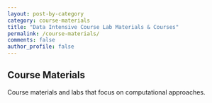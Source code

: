 ```yaml
---
layout: post-by-category
category: course-materials
title: "Data Intensive Course Lab Materials & Courses"
permalink: /course-materials/
comments: false
author_profile: false
---
```


## Course Materials

Course materials and labs that focus on computational approaches.
